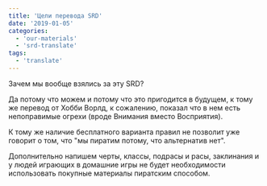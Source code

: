 ```yaml
---
title: 'Цели перевода SRD'
date: '2019-01-05'
categories:
  - 'our-materials'
  - 'srd-translate'
tags:
  - 'translate'
---
```


Зачем мы вообще взялись за эту SRD?

Да потому что можем и потому что это пригодится в будущем, к тому же перевод от Хобби Ворлд, к сожалению, показал что в нем есть непоправимые огрехи (вроде Внимания вместо Восприятия).

К тому же наличие бесплатного варианта правил не позволит уже говорит о том, что "мы пиратим потому, что альтернатив нет".

Дополнительно напишем черты, классы, подрасы и расы, заклинания и у людей играющих в домашние игры не будет необходимости использовать покупные материалы пиратским способом.
